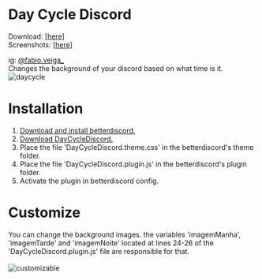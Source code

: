 # Day Cycle Discord

Download: <a href="https://github.com/v37ga/DayCycleDiscord/blob/main/download/Day%20Cycle%20Discord%201.3.0.rar?raw=true">[here]</a>
<br>
Screenshots: <a href="https://github.com/v37ga/DayCycleDiscord/blob/main/preview.md">[here]</a>

ig: <a href="http://instagram.com/fabio.veiga_">@fabio.veiga_</a><br>
Changes the background of your discord based on what time is it.
<br>
![daycycle](https://user-images.githubusercontent.com/71238693/135930659-73bd1437-4d9e-45fc-874f-e57175ddedd8.png)
# Installation
1. <a href="https://betterdiscord.app/">Download and install betterdiscord.</a>
2. <a href="https://github.com/v37ga/DayCycleDiscord/blob/main/download/Day%20Cycle%20Discord%201.3.0.rar?raw=true">Download DayCycleDiscord.</a>
3. Place the file 'DayCycleDiscord.theme.css' in the betterdiscord's theme folder.
4. Place the file 'DayCycleDiscord.plugin.js' in the betterdiscord's plugin folder.
5. Activate the plugin in betterdiscord config.
# Customize
You can change the background images.
the variables 'imagemManha', 'imagemTarde' and 'imagemNoite' located at lines 24-26 of the 'DayCycleDiscord.plugin.js' file are responsible for that.
<br>
<br>
![customizable](https://user-images.githubusercontent.com/71238693/135931784-c9b7a9dc-b9f9-4d59-9631-476a44861224.png)
